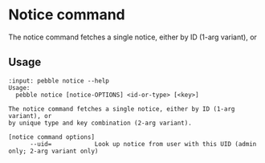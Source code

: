 # Notice command

The notice command fetches a single notice, either by ID (1-arg variant), or

## Usage

<!-- START AUTOMATED OUTPUT -->
```{terminal}
:input: pebble notice --help
Usage:
  pebble notice [notice-OPTIONS] <id-or-type> [<key>]

The notice command fetches a single notice, either by ID (1-arg variant), or
by unique type and key combination (2-arg variant).

[notice command options]
      --uid=            Look up notice from user with this UID (admin only; 2-arg variant only)
```
<!-- END AUTOMATED OUTPUT -->

